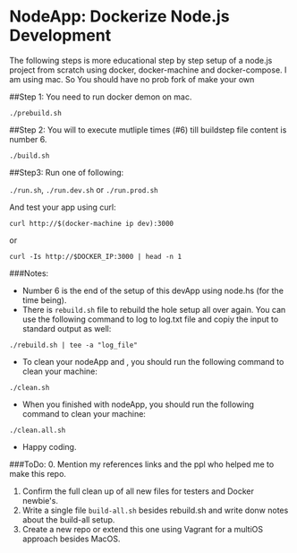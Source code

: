 # NodeApp: Dockerize Node.js Development

The following steps is more educational step by step setup of a node.js project from scratch using docker, docker-machine and docker-compose. I am using mac. So You should have no prob fork of make your own 

##Step 1: 
You need to run docker demon on mac.

```
./prebuild.sh
```

##Step 2: 
You will to execute mutliple times (#6) till buildstep file content is number 6. 

```
./build.sh
```

##Step3:
Run one of following:

`./run.sh`, `./run.dev.sh` or `./run.prod.sh`

And test your app using curl:
```
curl http://$(docker-machine ip dev):3000 
```
or
```
curl -Is http://$DOCKER_IP:3000 | head -n 1
```

###Notes: 
* Number 6 is the end of the setup of this devApp using node.hs (for the time being). 
* There is `rebuild.sh` file to rebuild the hole setup all over again. You can use the following command to log to log.txt file and copiy the input to standard output as well:

```
./rebuild.sh | tee -a "log_file"
```

- To clean your nodeApp and , you should run the following command to clean your machine:

```
./clean.sh
```
* When you finished with nodeApp, you should run the following command to clean your machine:

```
./clean.all.sh
```

* Happy coding.

###ToDo:
0. Mention my references links and the ppl who helped me to make this repo.
1. Confirm the full clean up of all new files for testers and Docker newbie's. 
2. Write a single file `build-all.sh` besides rebuild.sh and write donw notes about the build-all setup. 
3. Create a new repo or extend this one using Vagrant for a multiOS approach besides MacOS.
